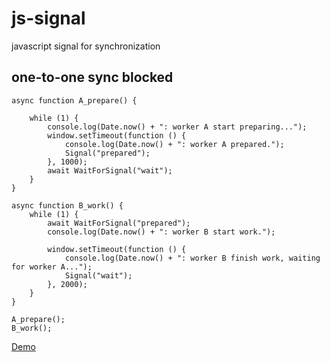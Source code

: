 # js-signal
javascript signal for synchronization

## one-to-one sync blocked

```
async function A_prepare() {

    while (1) {
        console.log(Date.now() + ": worker A start preparing...");
        window.setTimeout(function () {
            console.log(Date.now() + ": worker A prepared.");
            Signal("prepared");
        }, 1000);
        await WaitForSignal("wait");
    }
}

async function B_work() {
    while (1) {
        await WaitForSignal("prepared");
        console.log(Date.now() + ": worker B start work.");

        window.setTimeout(function () {
            console.log(Date.now() + ": worker B finish work, waiting for worker A...");
            Signal("wait");
        }, 2000);
    }
}

A_prepare();
B_work();
```
[Demo](https://desktop-model-player.github.io/js-signal/one-to-one.html)
